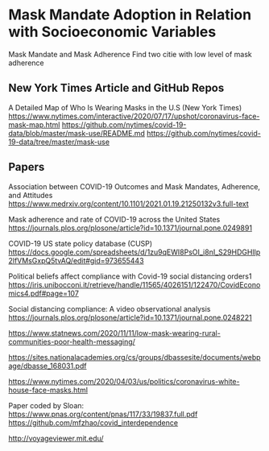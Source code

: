 # Mask Mandate Adoption in Relation with Socioeconomic Variables





Mask Mandate and Mask Adherence
Find two citie with low level of mask adherence 




## New York Times Article and GitHub Repos
A Detailed Map of Who Is Wearing Masks in the U.S (New York Times)
https://www.nytimes.com/interactive/2020/07/17/upshot/coronavirus-face-mask-map.html
https://github.com/nytimes/covid-19-data/blob/master/mask-use/README.md
https://github.com/nytimes/covid-19-data/tree/master/mask-use





## Papers 
Association between COVID-19 Outcomes and Mask Mandates, Adherence, and Attitudes
https://www.medrxiv.org/content/10.1101/2021.01.19.21250132v3.full-text

Mask adherence and rate of COVID-19 across the United States
https://journals.plos.org/plosone/article?id=10.1371/journal.pone.0249891

COVID-19 US state policy database (CUSP)
https://docs.google.com/spreadsheets/d/1zu9qEWI8PsOI_i8nI_S29HDGHlIp2lfVMsGxpQ5tvAQ/edit#gid=973655443

Political beliefs affect compliance with Covid-19 social distancing orders1
https://iris.unibocconi.it/retrieve/handle/11565/4026151/122470/CovidEconomics4.pdf#page=107

Social distancing compliance: A video observational analysis
https://journals.plos.org/plosone/article?id=10.1371/journal.pone.0248221




https://www.statnews.com/2020/11/11/low-mask-wearing-rural-communities-poor-health-messaging/

https://sites.nationalacademies.org/cs/groups/dbassesite/documents/webpage/dbasse_168031.pdf

https://www.nytimes.com/2020/04/03/us/politics/coronavirus-white-house-face-masks.html

Paper coded by Sloan:
https://www.pnas.org/content/pnas/117/33/19837.full.pdf
https://github.com/mfzhao/covid_interdependence

http://voyageviewer.mit.edu/


